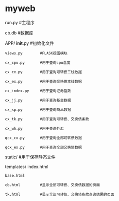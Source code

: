 # myweb

run.py      #主程序

cb.db       #数据库

APP/
    __init__.py     #初始化文件

    views.py        #FLASK视图模块

    cx_cpu.py       #用于查询cpu温度

    cx_cx.py        #用于查询可转债三线数据

    cx_ex.py        #用于查询交换债本线数据

    cx_index.py     #用于查询证券指数

    cx_jj.py        #用于查询基金数据

    cx_sp.py        #用于查询商品数据

    cx_tk.py        #用于查询可转债、交换债条款

    cx_wh.py        #用于查询外汇

    qcx_cx.py       #用于查询全部可转债数据

    qcx_ex.py       #用于查询全部交换债数据

static/             #用于保存静态文件

templates/
    index.html

    base.html

    cb.html         #显示全部可转债、交换债数据的页面

    tk.html         #显示全部可转债、交换债条款查询结果的页面
